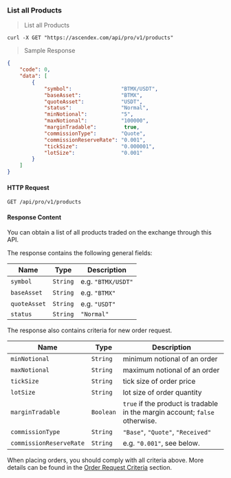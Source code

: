 ### List all Products 

> List all Products 

```
curl -X GET "https://ascendex.com/api/pro/v1/products"
```

> Sample Response 

```json
{
    "code": 0,
    "data": [
        {
            "symbol":                "BTMX/USDT",
            "baseAsset":             "BTMX",
            "quoteAsset":            "USDT",
            "status":                "Normal",
            "minNotional":           "5",
            "maxNotional":           "100000",
            "marginTradable":         true,
            "commissionType":        "Quote",
            "commissionReserveRate": "0.001",
            "tickSize":              "0.000001",
            "lotSize":               "0.001"
        }
    ]
}
```

#### HTTP Request

`GET /api/pro/v1/products`

#### Response Content

You can obtain a list of all products traded on the exchange through this API.

The response contains the following general fields:

 Name         | Type     | Description                                                                                 
-------------- | -------- | --------------------- 
 `symbol`      | `String` | e.g. `"BTMX/USDT"`
 `baseAsset`   | `String` | e.g. `"BTMX"`
 `quoteAsset`  | `String` | e.g. `"USDT"`
 `status`      | `String` | `"Normal"`

The response also contains criteria for new order request. 

 Name                    | Type      | Description                                                                                 
------------------------ | --------- | --------------------- 
 `minNotional`           | `String`  | minimum notional of an order 
 `maxNotional`           | `String`  | maximum notional of an order 
 `tickSize`              | `String`  | tick size of order price 
 `lotSize`               | `String`  | lot size of order quantity 
 `marginTradable`        | `Boolean` | `true` if the product is tradable in the margin account; `false` otherwise.
 `commissionType`        | `String`  | `"Base"`, `"Quote"`, `"Received"`
 `commissionReserveRate` | `String`  | e.g. `"0.001"`, see below.


When placing orders, you should comply with all criteria above. More details can be found in the [Order Request Criteria](#order-request-criteria) section.


